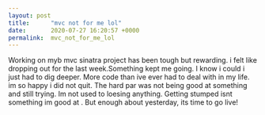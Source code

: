 ```yaml
---
layout: post
title:      "mvc not for me lol"
date:       2020-07-27 16:20:57 +0000
permalink:  mvc_not_for_me_lol
---
```



Working on myb mvc sinatra project has been tough but rewarding. i felt like dropping out for the last week.Something kept me going. I know i could i just had to dig deeper. More code than ive ever had to deal with in my life. im so happy i did not quit. The hard par was not being good at something and still trying. Im not used to loesing anything. Getting stumped isnt something im good at . But enough about yesterday, its time to go live!
